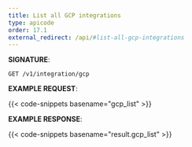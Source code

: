 ```yaml
---
title: List all GCP integrations
type: apicode
order: 17.1
external_redirect: /api/#list-all-gcp-integrations
---
```



**SIGNATURE**:

`GET /v1/integration/gcp`


**EXAMPLE REQUEST**:

{{< code-snippets basename="gcp_list" >}}


**EXAMPLE RESPONSE**:

{{< code-snippets basename="result.gcp_list" >}}
